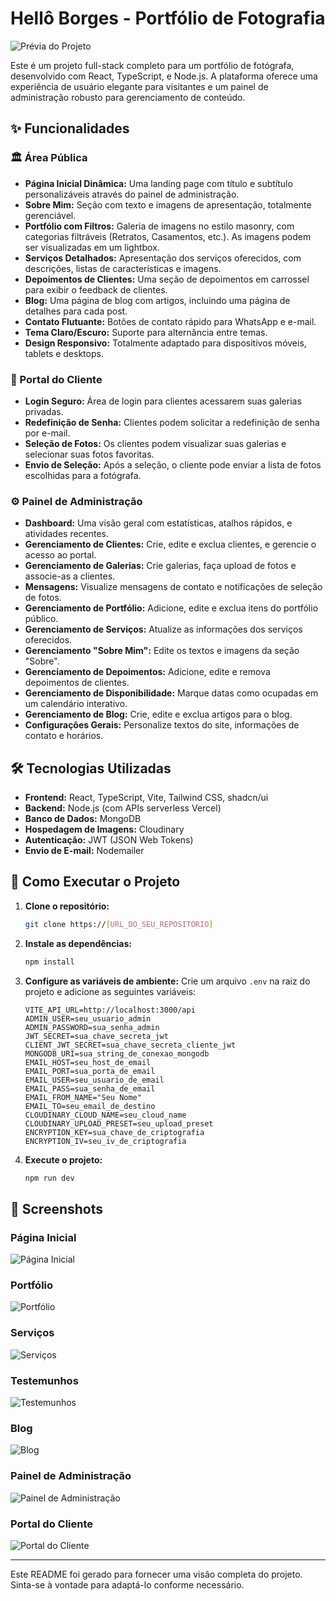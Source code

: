 # Hellô Borges - Portfólio de Fotografia

![Prévia do Projeto](https://imgur.com/G4IpUf5.png)

Este é um projeto full-stack completo para um portfólio de fotógrafa, desenvolvido com React, TypeScript, e Node.js. A plataforma oferece uma experiência de usuário elegante para visitantes e um painel de administração robusto para gerenciamento de conteúdo.

## ✨ Funcionalidades

### 🏛️ Área Pública

-   **Página Inicial Dinâmica:** Uma landing page com título e subtítulo personalizáveis através do painel de administração.
-   **Sobre Mim:** Seção com texto e imagens de apresentação, totalmente gerenciável.
-   **Portfólio com Filtros:** Galeria de imagens no estilo masonry, com categorias filtráveis (Retratos, Casamentos, etc.). As imagens podem ser visualizadas em um lightbox.
-   **Serviços Detalhados:** Apresentação dos serviços oferecidos, com descrições, listas de características e imagens.
-   **Depoimentos de Clientes:** Uma seção de depoimentos em carrossel para exibir o feedback de clientes.
-   **Blog:** Uma página de blog com artigos, incluindo uma página de detalhes para cada post.
-   **Contato Flutuante:** Botões de contato rápido para WhatsApp e e-mail.
-   **Tema Claro/Escuro:** Suporte para alternância entre temas.
-   **Design Responsivo:** Totalmente adaptado para dispositivos móveis, tablets e desktops.

### 🔐 Portal do Cliente

-   **Login Seguro:** Área de login para clientes acessarem suas galerias privadas.
-   **Redefinição de Senha:** Clientes podem solicitar a redefinição de senha por e-mail.
-   **Seleção de Fotos:** Os clientes podem visualizar suas galerias e selecionar suas fotos favoritas.
-   **Envio de Seleção:** Após a seleção, o cliente pode enviar a lista de fotos escolhidas para a fotógrafa.

### ⚙️ Painel de Administração

-   **Dashboard:** Uma visão geral com estatísticas, atalhos rápidos, e atividades recentes.
-   **Gerenciamento de Clientes:** Crie, edite e exclua clientes, e gerencie o acesso ao portal.
-   **Gerenciamento de Galerias:** Crie galerias, faça upload de fotos e associe-as a clientes.
-   **Mensagens:** Visualize mensagens de contato e notificações de seleção de fotos.
-   **Gerenciamento de Portfólio:** Adicione, edite e exclua itens do portfólio público.
-   **Gerenciamento de Serviços:** Atualize as informações dos serviços oferecidos.
-   **Gerenciamento "Sobre Mim":** Edite os textos e imagens da seção "Sobre".
-   **Gerenciamento de Depoimentos:** Adicione, edite e remova depoimentos de clientes.
-   **Gerenciamento de Disponibilidade:** Marque datas como ocupadas em um calendário interativo.
-   **Gerenciamento de Blog:** Crie, edite e exclua artigos para o blog.
-   **Configurações Gerais:** Personalize textos do site, informações de contato e horários.

## 🛠️ Tecnologias Utilizadas

-   **Frontend:** React, TypeScript, Vite, Tailwind CSS, shadcn/ui
-   **Backend:** Node.js (com APIs serverless Vercel)
-   **Banco de Dados:** MongoDB
-   **Hospedagem de Imagens:** Cloudinary
-   **Autenticação:** JWT (JSON Web Tokens)
-   **Envio de E-mail:** Nodemailer

## 🚀 Como Executar o Projeto

1.  **Clone o repositório:**
    ```bash
    git clone https://[URL_DO_SEU_REPOSITÓRIO]
    ```
2.  **Instale as dependências:**
    ```bash
    npm install
    ```
3.  **Configure as variáveis de ambiente:**
    Crie um arquivo `.env` na raiz do projeto e adicione as seguintes variáveis:

    ```env
    VITE_API_URL=http://localhost:3000/api
    ADMIN_USER=seu_usuario_admin
    ADMIN_PASSWORD=sua_senha_admin
    JWT_SECRET=sua_chave_secreta_jwt
    CLIENT_JWT_SECRET=sua_chave_secreta_cliente_jwt
    MONGODB_URI=sua_string_de_conexao_mongodb
    EMAIL_HOST=seu_host_de_email
    EMAIL_PORT=sua_porta_de_email
    EMAIL_USER=seu_usuario_de_email
    EMAIL_PASS=sua_senha_de_email
    EMAIL_FROM_NAME="Seu Nome"
    EMAIL_TO=seu_email_de_destino
    CLOUDINARY_CLOUD_NAME=seu_cloud_name
    CLOUDINARY_UPLOAD_PRESET=seu_upload_preset
    ENCRYPTION_KEY=sua_chave_de_criptografia
    ENCRYPTION_IV=seu_iv_de_criptografia
    ```

4.  **Execute o projeto:**
    ```bash
    npm run dev
    ```

## 📸 Screenshots

### Página Inicial
![Página Inicial](https://imgur.com/qA09RMi.png)

### Portfólio
![Portfólio](https://imgur.com/HnSqn4c)

### Serviços
![Serviços](https://imgur.com/pIoAdoG.png)

### Testemunhos
![Testemunhos](https://imgur.com/444r7sZ.png)

### Blog
![Blog](https://imgur.com/z7r49sa.png)

### Painel de Administração
![Painel de Administração](https://imgur.com/HnSqn4c.png)

### Portal do Cliente
![Portal do Cliente](https://imgur.com/NYkkAsT.png)

---

Este README foi gerado para fornecer uma visão completa do projeto. Sinta-se à vontade para adaptá-lo conforme necessário.
